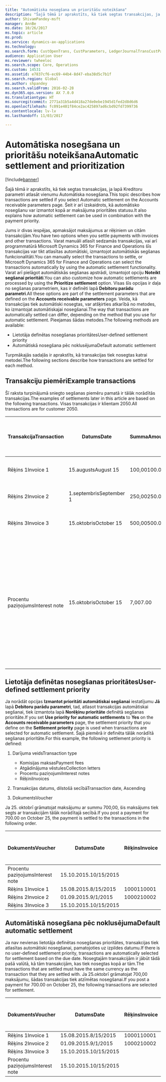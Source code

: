 ```yaml
---
title: "Automātiska nosegšana un prioritāšu noteikšana"
description: "Šajā tēmā ir aprakstīts, kā tiek segtas transakcijas, ja lapā Kreditoru parametri atlasāt vienumu Automātiska nosegšana. Šeit ir arī izskaidrots, kā automātisko nosegšanu var izmantot kopā ar maksājuma prioritātes statusu."
author: ShivamPandey-msft
manager: AnnBe
ms.date: 10/26/2017
ms.topic: article
ms.prod: 
ms.service: dynamics-ax-applications
ms.technology: 
ms.search.form: CustOpenTrans, CustParameters, LedgerJournalTransCustPaym
audience: Application User
ms.reviewer: twheeloc
ms.search.scope: Core, Operations
ms.custom: 14531
ms.assetid: e7837cf6-ec69-44b4-8d47-eba38d5c7b1f
ms.search.region: Global
ms.author: shpandey
ms.search.validFrom: 2016-02-28
ms.dyn365.ops.version: AX 7.0.0
ms.translationtype: HT
ms.sourcegitcommit: 2771a31b5a4d418a27de0ebe1945d1fed2d8d6d6
ms.openlocfilehash: fc091e401f84ce2ac425897ad6cbd92fd7399736
ms.contentlocale: lv-lv
ms.lasthandoff: 11/03/2017

---
```


# <a name="automatic-settlement-and-prioritization"></a><span data-ttu-id="4848c-104">Automātiska nosegšana un prioritāšu noteikšana</span><span class="sxs-lookup"><span data-stu-id="4848c-104">Automatic settlement and prioritization</span></span>

[!include[banner](../includes/banner.md)]


<span data-ttu-id="4848c-105">Šajā tēmā ir aprakstīts, kā tiek segtas transakcijas, ja lapā Kreditoru parametri atlasāt vienumu Automātiska nosegšana.</span><span class="sxs-lookup"><span data-stu-id="4848c-105">This topic describes how transactions are settled if you select Automatic settlement on the Accounts receivable parameters page.</span></span> <span data-ttu-id="4848c-106">Šeit ir arī izskaidrots, kā automātisko nosegšanu var izmantot kopā ar maksājuma prioritātes statusu.</span><span class="sxs-lookup"><span data-stu-id="4848c-106">It also explains how automatic settlement can be used in combination with the payment priority.</span></span>

<span data-ttu-id="4848c-107">Jums ir divas iespējas, apmaksājot maksājumus ar rēķiniem un citām transakcijām.</span><span class="sxs-lookup"><span data-stu-id="4848c-107">You have two options when you settle payments with invoices and other transactions.</span></span> <span data-ttu-id="4848c-108">Varat manuāli atlasīt sedzamās transakcijas, vai arī programmatūrā Microsoft Dynamics 365 for Finance and Operations šīs transakcijas var tikt atlasītas automātiski, izmantojot automātiskās segšanas funkcionalitāti.</span><span class="sxs-lookup"><span data-stu-id="4848c-108">You can manually select the transactions to settle, or Microsoft Dynamics 365 for Finance and Operations can select the transactions automatically by using the automatic settlement functionality.</span></span> <span data-ttu-id="4848c-109">Varat arī pielāgot automātiskās segšanas apstrādi, izmantojot opciju **Noteikt segšanai prioritāti**.</span><span class="sxs-lookup"><span data-stu-id="4848c-109">You can also customize how automatic settlements are processed by using the **Prioritize settlement** option.</span></span> <span data-ttu-id="4848c-110">Visas šīs opcijas ir daļa no segšanas parametriem, kas ir definēti lapā **Debitoru parādu parametri**.</span><span class="sxs-lookup"><span data-stu-id="4848c-110">All these options are part of the settlement parameters that are defined on the **Accounts receivable parameters** page.</span></span> <span data-ttu-id="4848c-111">Veida, kā transakcijas tiek automātiski nosegtas, var atšķirties atkarībā no metodes, ko izmantojat automātiskajai nosegšanai.</span><span class="sxs-lookup"><span data-stu-id="4848c-111">The way that transactions are automatically settled can differ, depending on the method that you use for automatic settlement.</span></span> <span data-ttu-id="4848c-112">Pieejamas šādas metodes.</span><span class="sxs-lookup"><span data-stu-id="4848c-112">The following methods are available:</span></span>

-   <span data-ttu-id="4848c-113">Lietotāja definētas nosegšanas prioritātes</span><span class="sxs-lookup"><span data-stu-id="4848c-113">User-defined settlement priority</span></span>
-   <span data-ttu-id="4848c-114">Automātiskā nosegšana pēc noklusējuma</span><span class="sxs-lookup"><span data-stu-id="4848c-114">Default automatic settlement</span></span>

<span data-ttu-id="4848c-115">Turpmākajās sadaļās ir aprakstīts, kā transakcijas tiek nosegtas katrai metodei.</span><span class="sxs-lookup"><span data-stu-id="4848c-115">The following sections describe how transactions are settled for each method.</span></span>

## <a name="example-transactions"></a><span data-ttu-id="4848c-116">Transakciju piemēri</span><span class="sxs-lookup"><span data-stu-id="4848c-116">Example transactions</span></span>
<span data-ttu-id="4848c-117">Šī raksta turpinājumā sniegto segšanas piemēru pamatā ir tālāk norādītās transakcijas.</span><span class="sxs-lookup"><span data-stu-id="4848c-117">The examples of settlements later in this article are based on the following transactions.</span></span> <span data-ttu-id="4848c-118">Visas transakcijas ir klientam 2050.</span><span class="sxs-lookup"><span data-stu-id="4848c-118">All transactions are for customer 2050.</span></span>

| <span data-ttu-id="4848c-119">Transakcija</span><span class="sxs-lookup"><span data-stu-id="4848c-119">Transaction</span></span>   | <span data-ttu-id="4848c-120">Datums</span><span class="sxs-lookup"><span data-stu-id="4848c-120">Date</span></span>        | <span data-ttu-id="4848c-121">Summa</span><span class="sxs-lookup"><span data-stu-id="4848c-121">Amount</span></span> | <span data-ttu-id="4848c-122">Nosacījumi atlaidei skaidrā naudā</span><span class="sxs-lookup"><span data-stu-id="4848c-122">Cash discount terms</span></span> | <span data-ttu-id="4848c-123">Termiņatlaides datums</span><span class="sxs-lookup"><span data-stu-id="4848c-123">Cash discount date</span></span> | <span data-ttu-id="4848c-124">Komentāri</span><span class="sxs-lookup"><span data-stu-id="4848c-124">Comments</span></span>                                                                                                                                                                                      |
|---------------|-------------|--------|---------------------|--------------------|-----------------------------------------------------------------------------------------------------------------------------------------------------------------------------------------------|
| <span data-ttu-id="4848c-125">Rēķins 1</span><span class="sxs-lookup"><span data-stu-id="4848c-125">Invoice 1</span></span>     | <span data-ttu-id="4848c-126">15.augusts</span><span class="sxs-lookup"><span data-stu-id="4848c-126">August 15</span></span>   | <span data-ttu-id="4848c-127">100,00</span><span class="sxs-lookup"><span data-stu-id="4848c-127">100.00</span></span> | <span data-ttu-id="4848c-128">2%14, neto 30</span><span class="sxs-lookup"><span data-stu-id="4848c-128">2%14, Net 30</span></span>        | <span data-ttu-id="4848c-129">29.augusts</span><span class="sxs-lookup"><span data-stu-id="4848c-129">August 29</span></span>          |                                                                                                                                                                                               |
| <span data-ttu-id="4848c-130">Rēķins 2</span><span class="sxs-lookup"><span data-stu-id="4848c-130">Invoice 2</span></span>     | <span data-ttu-id="4848c-131">1.septembris</span><span class="sxs-lookup"><span data-stu-id="4848c-131">September 1</span></span> | <span data-ttu-id="4848c-132">250,00</span><span class="sxs-lookup"><span data-stu-id="4848c-132">250.00</span></span> | <span data-ttu-id="4848c-133">2%14, neto 30</span><span class="sxs-lookup"><span data-stu-id="4848c-133">2%14, Net 30</span></span>        | <span data-ttu-id="4848c-134">15.septembris</span><span class="sxs-lookup"><span data-stu-id="4848c-134">September 15</span></span>       |                                                                                                                                                                                               |
| <span data-ttu-id="4848c-135">Rēķins 3</span><span class="sxs-lookup"><span data-stu-id="4848c-135">Invoice 3</span></span>     | <span data-ttu-id="4848c-136">15.oktobris</span><span class="sxs-lookup"><span data-stu-id="4848c-136">October 15</span></span>  | <span data-ttu-id="4848c-137">500,00</span><span class="sxs-lookup"><span data-stu-id="4848c-137">500.00</span></span> | <span data-ttu-id="4848c-138">2% 14/neto 30</span><span class="sxs-lookup"><span data-stu-id="4848c-138">2% 14/Net 30</span></span>        | <span data-ttu-id="4848c-139">29.oktobris</span><span class="sxs-lookup"><span data-stu-id="4848c-139">October 29</span></span>         |                                                                                                                                                                                               |
| <span data-ttu-id="4848c-140">Procentu paziņojums</span><span class="sxs-lookup"><span data-stu-id="4848c-140">Interest note</span></span> | <span data-ttu-id="4848c-141">15.oktobris</span><span class="sxs-lookup"><span data-stu-id="4848c-141">October 15</span></span>  | <span data-ttu-id="4848c-142">7,00</span><span class="sxs-lookup"><span data-stu-id="4848c-142">7.00</span></span>   |                     |                    | <span data-ttu-id="4848c-143">Šis procentu paziņojums ir par 1. un 2. rēķinu.</span><span class="sxs-lookup"><span data-stu-id="4848c-143">This interest note is for invoice 1 and invoice 2.</span></span> <span data-ttu-id="4848c-144">Summa tiek aprēķināta kā 2 procenti no summām, kuru apmaksa ir nokavēta par 30 dienām vai vairāk.</span><span class="sxs-lookup"><span data-stu-id="4848c-144">The amount is calculated as 2-percent interest on amounts that are 30 or more days past due.</span></span> <span data-ttu-id="4848c-145">Piemēram, 0,02 × (100,00 + 250,00) = 7,00.</span><span class="sxs-lookup"><span data-stu-id="4848c-145">For example, 0.02 × (100.00 + 250.00) = 7.00.</span></span> |

## <a name="user-defined-settlement-priority"></a><span data-ttu-id="4848c-146">Lietotāja definētas nosegšanas prioritātes</span><span class="sxs-lookup"><span data-stu-id="4848c-146">User-defined settlement priority</span></span>
<span data-ttu-id="4848c-147">Ja norādāt opcijas **Izmantot prioritāti automātiskai segšanai** iestatījumu **Jā** lapā **Debitoru parādu parametri**, tad, atlasot transakcijas automātiskai segšanai, tiek izmantota lapā **Norēķinu prioritāte** definētā segšanas prioritāte.</span><span class="sxs-lookup"><span data-stu-id="4848c-147">If you set **Use priority for automatic settlements** to **Yes** on the **Accounts receivable parameters** page, the settlement priority that you define on the **Settlement priority** page is used when transactions are selected for automatic settlement.</span></span> <span data-ttu-id="4848c-148">Šajā piemērā ir definēta tālāk norādītā segšanas prioritāte.</span><span class="sxs-lookup"><span data-stu-id="4848c-148">For this example, the following settlement priority is defined:</span></span>

1.  <span data-ttu-id="4848c-149">Darījuma veids</span><span class="sxs-lookup"><span data-stu-id="4848c-149">Transaction type</span></span>
    -   <span data-ttu-id="4848c-150">Komisijas maksas</span><span class="sxs-lookup"><span data-stu-id="4848c-150">Payment fees</span></span>
    -   <span data-ttu-id="4848c-151">Atgādinājuma vēstules</span><span class="sxs-lookup"><span data-stu-id="4848c-151">Collection letters</span></span>
    -   <span data-ttu-id="4848c-152">Procentu paziņojumi</span><span class="sxs-lookup"><span data-stu-id="4848c-152">Interest notes</span></span>
    -   <span data-ttu-id="4848c-153">Rēķini</span><span class="sxs-lookup"><span data-stu-id="4848c-153">Invoices</span></span>

2.  <span data-ttu-id="4848c-154">Transakcijas datums, dilstošā secībā</span><span class="sxs-lookup"><span data-stu-id="4848c-154">Transaction date, Ascending</span></span>
3.  <span data-ttu-id="4848c-155">Dokuments</span><span class="sxs-lookup"><span data-stu-id="4848c-155">Voucher</span></span>

<span data-ttu-id="4848c-156">Ja 25. oktobrī grāmatojat maksājumu ar summu 700,00, šis maksājums tiek segts ar transakcijām tālāk norādītajā secībā.</span><span class="sxs-lookup"><span data-stu-id="4848c-156">If you post a payment for 700.00 on October 25, the payment is settled to the transactions in the following order.</span></span>

| <span data-ttu-id="4848c-157">Dokuments</span><span class="sxs-lookup"><span data-stu-id="4848c-157">Voucher</span></span>       | <span data-ttu-id="4848c-158">Datums</span><span class="sxs-lookup"><span data-stu-id="4848c-158">Date</span></span>       | <span data-ttu-id="4848c-159">Rēķins</span><span class="sxs-lookup"><span data-stu-id="4848c-159">Invoice</span></span> | <span data-ttu-id="4848c-160">Summa darījuma valūtā</span><span class="sxs-lookup"><span data-stu-id="4848c-160">Amount in transaction currency</span></span> | <span data-ttu-id="4848c-161">Nosedzamā summa</span><span class="sxs-lookup"><span data-stu-id="4848c-161">Amount to settle</span></span> | <span data-ttu-id="4848c-162">Bilance</span><span class="sxs-lookup"><span data-stu-id="4848c-162">Balance</span></span> | <span data-ttu-id="4848c-163">Valūta</span><span class="sxs-lookup"><span data-stu-id="4848c-163">Currency</span></span> |
|---------------|------------|---------|--------------------------------|------------------|---------|----------|
| <span data-ttu-id="4848c-164">Procentu paziņojums</span><span class="sxs-lookup"><span data-stu-id="4848c-164">Interest note</span></span> | <span data-ttu-id="4848c-165">15.10.2015.</span><span class="sxs-lookup"><span data-stu-id="4848c-165">10/15/2015</span></span> |         | <span data-ttu-id="4848c-166">7,00</span><span class="sxs-lookup"><span data-stu-id="4848c-166">7.00</span></span>                           | <span data-ttu-id="4848c-167">7,00</span><span class="sxs-lookup"><span data-stu-id="4848c-167">7.00</span></span>             | <span data-ttu-id="4848c-168">0,00</span><span class="sxs-lookup"><span data-stu-id="4848c-168">0.00</span></span>    | <span data-ttu-id="4848c-169">USD</span><span class="sxs-lookup"><span data-stu-id="4848c-169">USD</span></span>      |
| <span data-ttu-id="4848c-170">Rēķins 1</span><span class="sxs-lookup"><span data-stu-id="4848c-170">Invoice 1</span></span>     | <span data-ttu-id="4848c-171">15.08.2015.</span><span class="sxs-lookup"><span data-stu-id="4848c-171">8/15/2015</span></span>  | <span data-ttu-id="4848c-172">10001</span><span class="sxs-lookup"><span data-stu-id="4848c-172">10001</span></span>   | <span data-ttu-id="4848c-173">100,00</span><span class="sxs-lookup"><span data-stu-id="4848c-173">100.00</span></span>                         | <span data-ttu-id="4848c-174">100,00</span><span class="sxs-lookup"><span data-stu-id="4848c-174">100.00</span></span>           | <span data-ttu-id="4848c-175">0,00</span><span class="sxs-lookup"><span data-stu-id="4848c-175">0.00</span></span>    | <span data-ttu-id="4848c-176">USD</span><span class="sxs-lookup"><span data-stu-id="4848c-176">USD</span></span>      |
| <span data-ttu-id="4848c-177">Rēķins 2</span><span class="sxs-lookup"><span data-stu-id="4848c-177">Invoice 2</span></span>     | <span data-ttu-id="4848c-178">01.09.2015.</span><span class="sxs-lookup"><span data-stu-id="4848c-178">9/1/2015</span></span>   | <span data-ttu-id="4848c-179">10002</span><span class="sxs-lookup"><span data-stu-id="4848c-179">10002</span></span>   | <span data-ttu-id="4848c-180">250,00</span><span class="sxs-lookup"><span data-stu-id="4848c-180">250.00</span></span>                         | <span data-ttu-id="4848c-181">250,00</span><span class="sxs-lookup"><span data-stu-id="4848c-181">250.00</span></span>           | <span data-ttu-id="4848c-182">0,00</span><span class="sxs-lookup"><span data-stu-id="4848c-182">0.00</span></span>    | <span data-ttu-id="4848c-183">USD</span><span class="sxs-lookup"><span data-stu-id="4848c-183">USD</span></span>      |
| <span data-ttu-id="4848c-184">Rēķins 3</span><span class="sxs-lookup"><span data-stu-id="4848c-184">Invoice 3</span></span>     | <span data-ttu-id="4848c-185">15.10.2015.</span><span class="sxs-lookup"><span data-stu-id="4848c-185">10/15/2015</span></span> |         | <span data-ttu-id="4848c-186">500,00</span><span class="sxs-lookup"><span data-stu-id="4848c-186">500.00</span></span>                         | <span data-ttu-id="4848c-187">343,00</span><span class="sxs-lookup"><span data-stu-id="4848c-187">343.00</span></span>           | <span data-ttu-id="4848c-188">157,00</span><span class="sxs-lookup"><span data-stu-id="4848c-188">157.00</span></span>  | <span data-ttu-id="4848c-189">USD</span><span class="sxs-lookup"><span data-stu-id="4848c-189">USD</span></span>      |

## <a name="default-automatic-settlement"></a><span data-ttu-id="4848c-190">Automātiskā nosegšana pēc noklusējuma</span><span class="sxs-lookup"><span data-stu-id="4848c-190">Default automatic settlement</span></span>
<span data-ttu-id="4848c-191">Ja nav nevienas lietotāja definētas nosegšanas prioritātes, transakcijas tiek atlasītas automātiski nosegšanai, pamatojoties uz izpildes datumu.</span><span class="sxs-lookup"><span data-stu-id="4848c-191">If there is no user-defined settlement priority, transactions are automatically selected for settlement based on the due date.</span></span> <span data-ttu-id="4848c-192">Nosegtajām transakcijām ir jābūt tādā pašā valūtā, kā tām transakcijām, kas tiek nosegtas kopā ar tām.</span><span class="sxs-lookup"><span data-stu-id="4848c-192">The transactions that are settled must have the same currency as the transaction that they are settled with.</span></span> <span data-ttu-id="4848c-193">Ja 25.oktobrī grāmatojat 700,00 maksājumu, šādas transakcijas tiek atzīmētas nosegšanai.</span><span class="sxs-lookup"><span data-stu-id="4848c-193">If you post a payment for 700.00 on October 25, the following transactions are selected for settlement.</span></span>

| <span data-ttu-id="4848c-194">Dokuments</span><span class="sxs-lookup"><span data-stu-id="4848c-194">Voucher</span></span>       | <span data-ttu-id="4848c-195">Datums</span><span class="sxs-lookup"><span data-stu-id="4848c-195">Date</span></span>       | <span data-ttu-id="4848c-196">Rēķins</span><span class="sxs-lookup"><span data-stu-id="4848c-196">Invoice</span></span> | <span data-ttu-id="4848c-197">Summa darījuma valūtā</span><span class="sxs-lookup"><span data-stu-id="4848c-197">Amount in transaction currency</span></span> | <span data-ttu-id="4848c-198">Nosedzamā summa</span><span class="sxs-lookup"><span data-stu-id="4848c-198">Amount to settle</span></span> | <span data-ttu-id="4848c-199">Bilance</span><span class="sxs-lookup"><span data-stu-id="4848c-199">Balance</span></span> | <span data-ttu-id="4848c-200">Valūta</span><span class="sxs-lookup"><span data-stu-id="4848c-200">Currency</span></span> |
|---------------|------------|---------|--------------------------------|------------------|---------|----------|
| <span data-ttu-id="4848c-201">Rēķins 1</span><span class="sxs-lookup"><span data-stu-id="4848c-201">Invoice 1</span></span>     | <span data-ttu-id="4848c-202">15.08.2015.</span><span class="sxs-lookup"><span data-stu-id="4848c-202">8/15/2015</span></span>  | <span data-ttu-id="4848c-203">10001</span><span class="sxs-lookup"><span data-stu-id="4848c-203">10001</span></span>   | <span data-ttu-id="4848c-204">100,00</span><span class="sxs-lookup"><span data-stu-id="4848c-204">100.00</span></span>                         | <span data-ttu-id="4848c-205">100,00</span><span class="sxs-lookup"><span data-stu-id="4848c-205">100.00</span></span>           | <span data-ttu-id="4848c-206">0,00</span><span class="sxs-lookup"><span data-stu-id="4848c-206">0.00</span></span>    | <span data-ttu-id="4848c-207">USD</span><span class="sxs-lookup"><span data-stu-id="4848c-207">USD</span></span>      |
| <span data-ttu-id="4848c-208">Rēķins 2</span><span class="sxs-lookup"><span data-stu-id="4848c-208">Invoice 2</span></span>     | <span data-ttu-id="4848c-209">01.09.2015.</span><span class="sxs-lookup"><span data-stu-id="4848c-209">9/1/2015</span></span>   | <span data-ttu-id="4848c-210">10002</span><span class="sxs-lookup"><span data-stu-id="4848c-210">10002</span></span>   | <span data-ttu-id="4848c-211">250,00</span><span class="sxs-lookup"><span data-stu-id="4848c-211">250.00</span></span>                         | <span data-ttu-id="4848c-212">250,00</span><span class="sxs-lookup"><span data-stu-id="4848c-212">250.00</span></span>           | <span data-ttu-id="4848c-213">0,00</span><span class="sxs-lookup"><span data-stu-id="4848c-213">0.00</span></span>    | <span data-ttu-id="4848c-214">USD</span><span class="sxs-lookup"><span data-stu-id="4848c-214">USD</span></span>      |
| <span data-ttu-id="4848c-215">Rēķins 3</span><span class="sxs-lookup"><span data-stu-id="4848c-215">Invoice 3</span></span>     | <span data-ttu-id="4848c-216">15.10.2015.</span><span class="sxs-lookup"><span data-stu-id="4848c-216">10/15/2015</span></span> |         | <span data-ttu-id="4848c-217">500,00</span><span class="sxs-lookup"><span data-stu-id="4848c-217">500.00</span></span>                         | <span data-ttu-id="4848c-218">350,00</span><span class="sxs-lookup"><span data-stu-id="4848c-218">350.00</span></span>           | <span data-ttu-id="4848c-219">150,00</span><span class="sxs-lookup"><span data-stu-id="4848c-219">150.00</span></span>  | <span data-ttu-id="4848c-220">USD</span><span class="sxs-lookup"><span data-stu-id="4848c-220">USD</span></span>      |
| <span data-ttu-id="4848c-221">Procentu paziņojums</span><span class="sxs-lookup"><span data-stu-id="4848c-221">Interest note</span></span> | <span data-ttu-id="4848c-222">15.10.2015.</span><span class="sxs-lookup"><span data-stu-id="4848c-222">10/15/2015</span></span> |         | <span data-ttu-id="4848c-223">7,00</span><span class="sxs-lookup"><span data-stu-id="4848c-223">7.00</span></span>                           | <span data-ttu-id="4848c-224">0,00</span><span class="sxs-lookup"><span data-stu-id="4848c-224">0.00</span></span>             | <span data-ttu-id="4848c-225">0,00</span><span class="sxs-lookup"><span data-stu-id="4848c-225">0.00</span></span>    | <span data-ttu-id="4848c-226">USD</span><span class="sxs-lookup"><span data-stu-id="4848c-226">USD</span></span>      |






